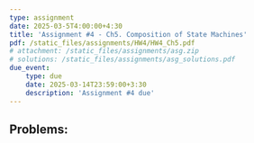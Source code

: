```yaml
---
type: assignment
date: 2025-03-5T4:00:00+4:30
title: 'Assignment #4 - Ch5. Composition of State Machines'
pdf: /static_files/assignments/HW4/HW4_Ch5.pdf
# attachment: /static_files/assignments/asg.zip
# solutions: /static_files/assignments/asg_solutions.pdf
due_event: 
    type: due
    date: 2025-03-14T23:59:00+3:30
    description: 'Assignment #4 due'
---
```


## Problems:

